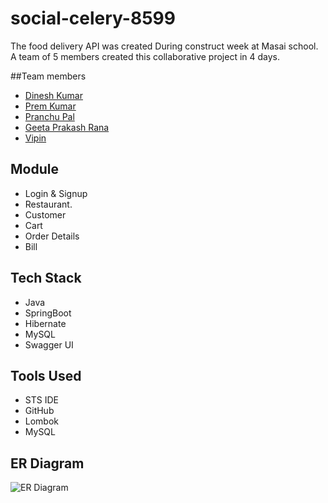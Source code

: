 # social-celery-8599
The food delivery API was created During construct week at Masai school. A team of 5 members created this collaborative project in 4 days.


##Team members

- [Dinesh Kumar](https://github.com/dineshjangid03)
- [Prem Kumar](https://github.com/PremKumarAK47)
- [Pranchu Pal](https://github.com/Pranshu4)
- [Geeta Prakash Rana](https://github.com/Geetu-Rana)
- [Vipin](https://github.com/divassahu)

## Module

- Login & Signup
- Restaurant.
- Customer
- Cart 
- Order Details
- Bill

## Tech Stack

- Java
- SpringBoot
- Hibernate
- MySQL 
- Swagger UI

## Tools Used 

- STS IDE
- GitHub
- Lombok 
- MySQL

## ER Diagram

![ER Diagram](https://github.com/dineshjangid03/social-celery-8599/blob/main/PostMeal%20Er%20Diagram.png?raw=true)

